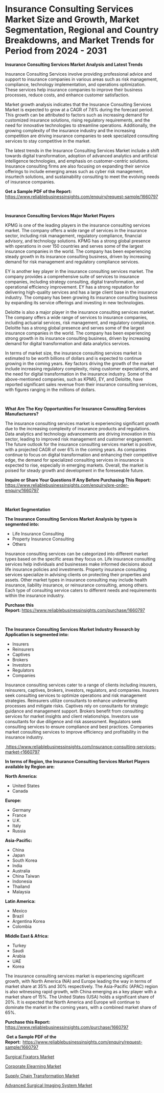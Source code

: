 <p><h1>Insurance Consulting Services Market Size and Growth, Market Segmentation, Regional and Country Breakdowns, and Market Trends for Period from 2024 -  2031</h1></p><p><strong>Insurance Consulting Services Market Analysis and Latest Trends</strong></p>
<p><p>Insurance Consulting Services involve providing professional advice and support to insurance companies in various areas such as risk management, compliance, technology implementation, and operations optimization. These services help insurance companies to improve their business processes, reduce costs, and enhance customer satisfaction.</p><p>Market growth analysis indicates that the Insurance Consulting Services Market is expected to grow at a CAGR of 7.6% during the forecast period. This growth can be attributed to factors such as increasing demand for customized insurance solutions, rising regulatory requirements, and the need for innovative technologies to streamline operations. Additionally, the growing complexity of the insurance industry and the increasing competition are driving insurance companies to seek specialized consulting services to stay competitive in the market.</p><p>The latest trends in the Insurance Consulting Services Market include a shift towards digital transformation, adoption of advanced analytics and artificial intelligence technologies, and emphasis on customer-centric solutions. Insurance consulting firms are also focusing on expanding their service offerings to include emerging areas such as cyber risk management, insurtech solutions, and sustainability consulting to meet the evolving needs of insurance companies.</p></p>
<p><strong>Get a Sample PDF of the Report:&nbsp;</strong> <a href="https://www.reliablebusinessinsights.com/enquiry/request-sample/1660797">https://www.reliablebusinessinsights.com/enquiry/request-sample/1660797</a></p>
<p>&nbsp;</p>
<p><strong>Insurance Consulting Services Major Market Players</strong></p>
<p><p>KPMG is one of the leading players in the insurance consulting services market. The company offers a wide range of services in the insurance sector, including risk management, regulatory compliance, financial advisory, and technology solutions. KPMG has a strong global presence with operations in over 150 countries and serves some of the largest insurance companies in the world. The company has been experiencing steady growth in its insurance consulting business, driven by increasing demand for risk management and regulatory compliance services.</p><p>EY is another key player in the insurance consulting services market. The company provides a comprehensive suite of services to insurance companies, including strategy consulting, digital transformation, and operational efficiency improvement. EY has a strong reputation for delivering high-quality services and has a large client base in the insurance industry. The company has been growing its insurance consulting business by expanding its service offerings and investing in new technologies.</p><p>Deloitte is also a major player in the insurance consulting services market. The company offers a wide range of services to insurance companies, including actuarial services, risk management, and regulatory compliance. Deloitte has a strong global presence and serves some of the largest insurance companies in the world. The company has been experiencing strong growth in its insurance consulting business, driven by increasing demand for digital transformation and data analytics services.</p><p>In terms of market size, the insurance consulting services market is estimated to be worth billions of dollars and is expected to continue growing in the coming years. Key factors driving the growth of the market include increasing regulatory complexity, rising customer expectations, and the need for digital transformation in the insurance industry. Some of the above-mentioned companies, such as KPMG, EY, and Deloitte, have reported significant sales revenue from their insurance consulting services, with figures ranging in the millions of dollars.</p></p>
<p>&nbsp;</p>
<p><strong>What Are The Key Opportunities For Insurance Consulting Services Manufacturers?</strong></p>
<p><p>The insurance consulting services market is experiencing significant growth due to the increasing complexity of insurance products and regulations. Data analytics and technology advancements are driving innovation in this sector, leading to improved risk management and customer engagement. The future outlook for the insurance consulting services market is positive, with a projected CAGR of over 6% in the coming years. As companies continue to focus on digital transformation and enhancing their competitive edge, the demand for specialized consulting services in insurance is expected to rise, especially in emerging markets. Overall, the market is poised for steady growth and development in the foreseeable future.</p></p>
<p><strong>Inquire or Share Your Questions If Any Before Purchasing This Report:</strong> <a href="https://www.reliablebusinessinsights.com/enquiry/pre-order-enquiry/1660797">https://www.reliablebusinessinsights.com/enquiry/pre-order-enquiry/1660797</a></p>
<p>&nbsp;</p>
<p><strong>Market Segmentation</strong></p>
<p><strong>The Insurance Consulting Services Market Analysis by types is segmented into:</strong></p>
<p><ul><li>Life Insurance Consulting</li><li>Property Insurance Consulting</li><li>Others</li></ul></p>
<p><p>Insurance consulting services can be categorized into different market types based on the specific areas they focus on. Life insurance consulting services help individuals and businesses make informed decisions about life insurance policies and investments. Property insurance consulting services specialize in advising clients on protecting their properties and assets. Other market types in insurance consulting may include health insurance, liability insurance, or reinsurance consulting, among others. Each type of consulting service caters to different needs and requirements within the insurance industry.</p></p>
<p><strong>Purchase this Report:&nbsp;</strong><a href="https://www.reliablebusinessinsights.com/purchase/1660797">https://www.reliablebusinessinsights.com/purchase/1660797</a></p>
<p>&nbsp;</p>
<p><strong>The Insurance Consulting Services Market Industry Research by Application is segmented into:</strong></p>
<p><ul><li>Insurers</li><li>Reinsurers</li><li>Captives</li><li>Brokers</li><li>Investors</li><li>Regulators</li><li>Companies</li></ul></p>
<p><p>Insurance consulting services cater to a range of clients including insurers, reinsurers, captives, brokers, investors, regulators, and companies. Insurers seek consulting services to optimize operations and risk management strategies. Reinsurers utilize consultants to enhance underwriting processes and mitigate risks. Captives rely on consultants for strategic guidance and management support. Brokers benefit from consulting services for market insights and client relationships. Investors use consultants for due diligence and risk assessment. Regulators seek consulting services to ensure compliance and best practices. Companies market consulting services to improve efficiency and profitability in the insurance industry.</p></p>
<p><a href="https://www.reliablebusinessinsights.com/insurance-consulting-services-market-r1660797">&nbsp;https://www.reliablebusinessinsights.com/insurance-consulting-services-market-r1660797</a></p>
<p><strong>In terms of Region, the Insurance Consulting Services Market Players available by Region are:</strong></p>
<p>
    <p> <strong> North America: </strong>
        <ul>
            <li>United States</li>
            <li>Canada</li>
        </ul>
        </p> 
    <p> <strong> Europe: </strong>
        <ul>
            <li>Germany</li>
            <li>France</li>
            <li>U.K.</li>
            <li>Italy</li>
            <li>Russia</li>
        </ul>
        </p> 
    <p> <strong> Asia-Pacific: </strong>
        <ul>
            <li>China</li>
            <li>Japan</li>
            <li>South Korea</li>
            <li>India</li>
            <li>Australia</li>
            <li>China Taiwan</li>
            <li>Indonesia</li>
            <li>Thailand</li>
            <li>Malaysia</li>
        </ul>
        </p> 
    <p> <strong> Latin America: </strong>
        <ul>
            <li>Mexico</li>
            <li>Brazil</li>
            <li>Argentina Korea</li>
            <li>Colombia</li>
        </ul>
        </p> 
    <p> <strong> Middle East & Africa: </strong>
        <ul>
            <li>Turkey</li>
            <li>Saudi</li>
            <li>Arabia</li>
            <li>UAE</li>
            <li>Korea</li>
        </ul>
    </p>
    </p>
<p><p>The insurance consulting services market is experiencing significant growth, with North America (NA) and Europe leading the way in terms of market share at 35% and 30% respectively. The Asia-Pacific (APAC) region is also witnessing rapid growth, with China emerging as a key player with a market share of 15%. The United States (USA) holds a significant share of 20%. It is expected that North America and Europe will continue to dominate the market in the coming years, with a combined market share of 65%.</p></p>
<p><strong>Purchase this Report: </strong><a href="https://www.reliablebusinessinsights.com/purchase/1660797">https://www.reliablebusinessinsights.com/purchase/1660797</a></p>
<p>&nbsp;<strong>Get a Sample PDF of the Report:&nbsp;&nbsp;</strong><a href="https://www.reliablebusinessinsights.com/enquiry/request-sample/1660797">https://www.reliablebusinessinsights.com/enquiry/request-sample/1660797</a></p>
<p><strong></strong></p>
<p><p><a href="https://www.linkedin.com/pulse/global-surgical-fixators-market-exploring-share-trends-future-oipfc">Surgical Fixators Market</a></p><p><a href="https://github.com/gcimaudf65/Market-Research-Report-List-2/blob/main/corporate-elearning-market.md">Corporate Elearning Market</a></p><p><a href="https://github.com/sardarp081/Market-Research-Report-List-2/blob/main/supply-chain-transformation-market.md">Supply Chain Transformation Market</a></p><p><a href="https://www.linkedin.com/pulse/global-advanced-surgical-imaging-system-market-size-trends-vrbpc">Advanced Surgical Imaging System Market</a></p></p>